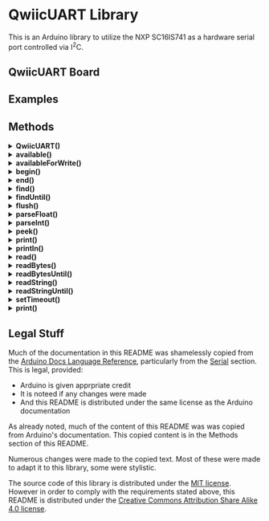 # QwiicUART Library
This is an Arduino library to utilize the NXP SC16IS741 as a hardware serial port controlled via I<sup>2</sup>C.



## QwiicUART Board



## Examples



## Methods



<details><summary id="QwiicUART-1"><strong>QwiicUART()</strong></summary>
  <blockquote>

### Description
Creates a QwiicUART object and sets the I<sup>2</sup>C port and address to use.

### Syntax
- `QwiicUART`
- `QwiicUART(wire)`
- `QwiicUART(wire, address)`

### Parameters
- `wire`: the `TwoWire` object to use to talk to the UART chip. The default value is `Wire`.
- `address`: The I<sup>2</sup>C address of the UART chip. Typical values are:  
  `0x48` (default)  
  `0x49`  
  `0x4A`  
  `0x4B`  

### Example
``` C++
# include <QwiicUART.h>

QwiicUART qSerial(Wire, 0x48);
```

  </blockquote>
</details>



<details><summary id="available"><strong>available()</strong></summary>
  <blockquote>

### Description
Get the number of bytes (characters) available for reading from the serial port. This is data that’s already arrived and stored in the serial receive buffer (which holds 64 bytes).

`available()` inherits from the [Stream](https://docs.arduino.cc/language-reference/en/functions/communication/stream/) utility class.

### Syntax
`qSerial.available()`

### Parameters
`qSerial`: a `QwiicUART` serial port object.

### Returns
The number of bytes available to read.

### Example
``` C++
# include <QwiicUART.h>

QwiicUART qSerial;

void setup() {
  Serial.begin(9600);
  Wire.begin();
  qSerial.begin(9600);
}

void loop() {
  // read from Serial, send to qSerial:
  if (Serial.available()) {
    int inByte = Serial.read();
    qSerial.print(inByte, DEC);
  }
  // read from qSerial, send to Serial:
  if (qSerial.available()) {
    int inByte = qSerial.read();
    Serial.print(inByte, DEC);
  }
}
```

  </blockquote>
</details>



<details><summary id="availableForWrite"><strong>availableForWrite()</strong></summary>
  <blockquote>

### Description
Get the number of bytes (characters) available for writing in the serial buffer without blocking the write operation.

### Syntax
`qSerial.availableForWrite()`

### Parameters
`qSerial`: a `QwiicUART` serial port object.

### Returns
The number of bytes available to write.

  </blockquote>
</details>



<details><summary id="begin"><strong>begin()</strong></summary>
  <blockquote>

### Description
Sets the data rate in bits per second (baud) for serial data transmission.

An optional second argument configures the data, parity, and stop bits. The default is 8 data bits, no parity, one stop bit.

### Syntax
- `qSerial.begin(baud)`
- `qSerial.begin(baud, config)`

### Parameters
- `qSerial`: a `QwiicUART` serial port object.
- `baud`: in bits per second.
  Common values are: `1200`, `2400`, `4800`, `9600`, `16200`, `38400`, `57600`, and `115200`.
  Allowed data types: `long`.
- `config`: sets data, parity, and stop bits. Valid values are:
  - `SERIAL_5N1`  
  - `SERIAL_6N1`  
  - `SERIAL_7N1`  
  - `SERIAL_8N1` (default)  
  - `SERIAL_5N2`  
  - `SERIAL_6N2`  
  - `SERIAL_7N2`  
  - `SERIAL_8N2`  
  - `SERIAL_5E1`: even parity  
  - `SERIAL_6E1`  
  - `SERIAL_7E1`  
  - `SERIAL_8E1`  
  - `SERIAL_5E2`  
  - `SERIAL_6E2`  
  - `SERIAL_7E2`  
  - `SERIAL_8E2`  
  - `SERIAL_5O1`: odd parity  
  - `SERIAL_6O1`  
  - `SERIAL_7O1`  
  - `SERIAL_8O1`  
  - `SERIAL_5O2`  
  - `SERIAL_6O2`  
  - `SERIAL_7O2`  
  - `SERIAL_8O2`

### Example
``` C++
# include <QwiicUART.h>

QwiicUART qSerial;

void setup() {
  Wire.begin();
  qSerial.begin(9600);
}

void loop() {}
```

> [!NOTE]
> The actual baud rate of the SC16IS741 is set using an integer $`divisor`$.
> When using a 1.8432 MHz clock, as the [QwiicUART board](https://github.com/CMB27/QwiicUART-Board) does, the baud rate will be:
> $$\frac{115200}{divisor}$$
> This library selects the $`divisor`$ value that will result in the baud rate closest to what is asked for, but because it is an integer, there is limited resolution, particularly at the higher baud rates.
> | $`divisor`$ | Baud Rate |
> | ----------: | --------: |
> |           1 |    115200 |
> |           2 |     57600 |
> |           3 |     38400 |
> |           4 |     28800 |
> |           5 |     23040 |
> |           6 |     19200 |

  </blockquote>
</details>



<details><summary id="end"><strong>end()</strong></summary>
  <blockquote>

### Description
Runs flush() then resets the SC16IS741.

### Syntax
`qSerial.end()`

### Parameters
`qSerial`: a `QwiicUART` serial port object.

  </blockquote>
</details>



<details><summary id="find"><strong>find()</strong></summary>
  <blockquote>

### Description
Reads data from the serial buffer until the target is found. The function returns `true` if target is found, `false` if it times out.

`find()` inherits from the [Stream](https://docs.arduino.cc/language-reference/en/functions/communication/stream/) utility class.

### Syntax
- `qSerial.find(target)`
- `qSerial.find(target, length)`

### Parameters
- `qSerial`: a `QwiicUART` serial port object.
- `target`: the string to search for. Allowed data types: `char`.
- `length`: length of the target. Allowed data types: `size_t`.

### Returns
Data type: `bool`.

  </blockquote>
</details>



<details><summary id="findUntil"><strong>findUntil()</strong></summary>
  <blockquote>

### Description
Reads data from the serial buffer until a target string of given length or terminator string is found.

The function returns `true` if the target string is found, `false` if it times out.

`findUntil()` inherits from the [Stream](https://docs.arduino.cc/language-reference/en/functions/communication/stream/) utility class.

### Syntax
`qSerial.findUntil(target, terminal)`

### Parameters
- `qSerial`: a `QwiicUART` serial port object.
- `target`: the string to search for. Allowed data types: `char`.
- `terminal`: the terminal string in the search. Allowed data types: `char`.

### Returns
Data type: `bool`.

  </blockquote>
</details>



<details><summary id="flush"><strong>flush()</strong></summary>
  <blockquote>

### Description
Waits for the transmission of outgoing serial data to complete.

`flush()` inherits from the [Stream](https://docs.arduino.cc/language-reference/en/functions/communication/stream/) utility class.

### Syntax
`qSerial.flush()`

### Parameters
`qSerial`: a `QwiicUART` serial port object.

  </blockquote>
</details>



<details><summary id="parseFloat"><strong>parseFloat()</strong></summary>
  <blockquote>

### Description
Returns the first valid floating point number from the Serial buffer.
`parseFloat()` is terminated by the first character that is not a floating point number.
The function terminates if it times out (see `setTimeout()`).

`parseFloat()` inherits from the [Stream](https://docs.arduino.cc/language-reference/en/functions/communication/stream/) utility class.

### Syntax
- `qSerial.parseFloat()`
- `qSerial.parseFloat(lookahead)`
- `qSerial.parseFloat(lookahead, ignore)`

### Parameters
- `qSerial`: a `QwiicUART` serial port object.
- `lookahead`: the mode used to look ahead in the stream for a floating point number. Allowed data types: `LookaheadMode`. Allowed values:
  - `SKIP_ALL`: All characters other than a minus sign, decimal point, or digits are ignored when scanning the stream for a floating point number. This is the default mode.
  - `SKIP_NONE`: Nothing is skipped, and the stream is not touched unless the first waiting character is valid.
  - `SKIP_WHITESPACE`: Only tabs, spaces, line feeds, and carriage returns are skipped.
- `ignore`: used to skip the indicated char in the search. Used for example to skip thousands divider. Allowed data types: `char`

### Returns
Data type: `float`.

  </blockquote>
</details>



<details><summary id="parseInt"><strong>parseInt()</strong></summary>
  <blockquote>

### Description
Looks for the next valid integer in the incoming serial. The function terminates if it times out (see `setTimeout()`).

`parseInt()` inherits from the [Stream](https://docs.arduino.cc/language-reference/en/functions/communication/stream/) utility class.

In particular:

- Parsing stops when no characters have been read for a configurable time-out value, or a non-digit is read;
- If no valid digits were read when the time-out (see `setTimeout()`) occurs, 0 is returned;

### Syntax
- `qSerial.parseInt()`
- `qSerial.parseInt(lookahead)`
- `qSerial.parseInt(lookahead, ignore)`

### Parameters
- `qSerial`: a `QwiicUART` serial port object.
- `lookahead`: the mode used to look ahead in the stream for an integer. Allowed data types: `LookaheadMode`. Allowed values:
  - `SKIP_ALL`: All characters other than digits or a minus sign are ignored when scanning the stream for an integer. This is the default mode.
  - `SKIP_NONE`: Nothing is skipped, and the stream is not touched unless the first waiting character is valid.
  - `SKIP_WHITESPACE`: Only tabs, spaces, line feeds, and carriage returns are skipped.
- `ignore`: used to skip the indicated char in the search. Used for example to skip thousands divider. Allowed data types: `char`

### Returns
The next valid integer. Data type: `long`.

  </blockquote>
</details>



<details><summary id="peek"><strong>peek()</strong></summary>
  <blockquote>

### Description
Returns the next byte (character) of incoming serial data without removing it from the internal serial buffer.
That is, successive calls to `peek()` will return the same character, as will the next call to `read()`.

`peek()` inherits from the [Stream](https://docs.arduino.cc/language-reference/en/functions/communication/stream/) utility class.

### Syntax
`qSerial.peek()`

### Parameters
`qSerial`: a `QwiicUART` serial port object.

### Returns
The first byte of incoming serial data available (or -1 if no data is available). Data type: `int`.

  </blockquote>
</details>



<details><summary id="print"><strong>print()</strong></summary>
  <blockquote>

### Description
Prints data to the serial port as human-readable ASCII text.
This command can take many forms. Numbers are printed using an ASCII character for each digit.
Floats are similarly printed as ASCII digits, defaulting to two decimal places.
Bytes are sent as a single character.
Characters and strings are sent as is.
For example-

- `qSerial.print(78)` gives "78"
- `qSerial.print(1.23456)` gives "1.23"
- `qSerial.print('N')` gives "N"
- `qSerial.print("Hello world.")` gives "Hello world."

An optional second parameter specifies the base (format) to use; permitted values are `BIN(binary, or base 2)`, `OCT(octal, or base 8)`, `DEC(decimal, or base 10)`, `HEX(hexadecimal, or base 16)`.
For floating point numbers, this parameter specifies the number of decimal places to use.
For example:

- `qSerial.print(78, BIN)` gives "1001110"
- `qSerial.print(78, OCT)` gives "116"
- `qSerial.print(78, DEC)` gives "78"
- `qSerial.print(78, HEX)` gives "4E"
- `qSerial.print(1.23456, 0)` gives "1"
- `qSerial.print(1.23456, 2)` gives "1.23"
- `qSerial.print(1.23456, 4)` gives "1.2346"

To send data without conversion to its representation as characters, use `write()`.

### Syntax
- `qSerial.print(value)`
- `qSerial.print(value, format)`

### Parameters
- `qSerial`: a `QwiicUART` serial port object.
- `value`: the value to print. Allowed data types: any data type.
- `format`: specifies the number base (for integral data types) or number of decimal places (for floating point types).

### Returns
The number of bytes written, though reading that number is optional. Data type: `size_t`.

### Example
``` C++
/*
  Uses a for loop to print numbers in various formats.
*/

# include <QwiicUART.h>

QwiicUART qSerial;

void setup() {
  Wire.begin();
  qSerial.begin(9600);
}

void loop() {
  // print labels
  qSerial.print("NO FORMAT");  // prints a label
  qSerial.print("\t");         // prints a tab

  qSerial.print("DEC");
  qSerial.print("\t");

  qSerial.print("HEX");
  qSerial.print("\t");

  qSerial.print("OCT");
  qSerial.print("\t");

  qSerial.print("BIN");
  qSerial.println();        // carriage return after the last label

  for (int x = 0; x < 64; x++) { // only part of the ASCII chart, change to suit
    // print it out in many formats:
    qSerial.print(x);       // print as an ASCII-encoded decimal - same as "DEC"
    qSerial.print("\t\t");  // prints two tabs to accomodate the label length

    qSerial.print(x, DEC);  // print as an ASCII-encoded decimal
    qSerial.print("\t");    // prints a tab

    qSerial.print(x, HEX);  // print as an ASCII-encoded hexadecimal
    qSerial.print("\t");    // prints a tab

    qSerial.print(x, OCT);  // print as an ASCII-encoded octal
    qSerial.print("\t");    // prints a tab

    qSerial.println(x, BIN);  // print as an ASCII-encoded binary
    // then adds the carriage return with "println"
    delay(200);            // delay 200 milliseconds
  }
  qSerial.println();        // prints another carriage return
}
```

> [!NOTE]
> QwiicUART "Serial" transmission is asynchronous.
> Depending on the baud rate and I<sup>2</sup>C clock, `print()` may return before all the characters are transmitted.
> If the transmit buffer/FIFO is full then `print()` will block until there is enough space in the buffer.
> To avoid blocking calls to `print()`, you can first check the amount of free space in the transmit buffer using `availableForWrite()`.

  </blockquote>
</details>



<details><summary id="println"><strong>println()</strong></summary>
  <blockquote>

### Description
Prints data to the serial port as human-readable ASCII text followed by a carriage return character (ASCII 13, or '\r') and a newline character (ASCII 10, or '\n').
This command takes the same forms as `print()`.

### Syntax
- `qSerial.println(value)`
- `qSerial.println(value, format)`

### Parameters
- `qSerial`: a `QwiicUART` serial port object.
- `value`: the value to print. Allowed data types: any data type.
- `format`: specifies the number base (for integral data types) or number of decimal places (for floating point types).

### Returns
The number of bytes written, though reading that number is optional. Data type: `size_t`.

### Example
``` C++
/*
  Analog input reads an analog input on analog in 0, prints the value out.
  Created: 2026-03-24
  By: Tom Igoe
  Adapted for QwiicUART on: 2025-02-12
  By: C. M. Bulliner
*/

# include <QwiicUART.h>

QwiicUART qSerial;

int analogValue = 0;    // variable to hold the analog value

void setup() {
  Wire.begin();
  qSerial.begin(9600);
}

void loop() {
  // read the analog input on pin 0:
  analogValue = analogRead(0);

  // print it out in many formats:
  qSerial.println(analogValue);       // print as an ASCII-encoded decimal
  qSerial.println(analogValue, DEC);  // print as an ASCII-encoded decimal
  qSerial.println(analogValue, HEX);  // print as an ASCII-encoded hexadecimal
  qSerial.println(analogValue, OCT);  // print as an ASCII-encoded octal
  qSerial.println(analogValue, BIN);  // print as an ASCII-encoded binary

  // delay 10 milliseconds before the next reading:
  delay(10);
}
```

> [!NOTE]
> QwiicUART "Serial" transmission is asynchronous.
> Depending on the baud rate and I<sup>2</sup>C clock, `println()` may return before all the characters are transmitted.
> If the transmit buffer/FIFO is full then `println()` will block until there is enough space in the buffer.
> To avoid blocking calls to `println()`, you can first check the amount of free space in the transmit buffer using `availableForWrite()`.

  </blockquote>
</details>



<details><summary id="read"><strong>read()</strong></summary>
  <blockquote>

### Description
Reads incoming serial data.

`read()` inherits from the [Stream](https://docs.arduino.cc/language-reference/en/functions/communication/stream/) utility class.

### Syntax
`qSerial.read()`

### Parameters
`qSerial`: a `QwiicUART` serial port object.

### Returns
The first byte of incoming serial data available (or -1 if no data is available). Data type: `int`.

### Example
``` C++
# include <QwiicUART.h>

QwiicUART qSerial;

int incomingByte = 0; // for incoming serial data

void setup() {
  Serial.begin(9600);
  Wire.begin();
  qSerial.begin(9600);
}

void loop() {
  // send data only when you receive data:
  if (qSerial.available() > 0) {
    // read the incoming byte:
    incomingByte = qSerial.read();

    // say what you got:
    Serial.print("I received: ");
    Serial.println(incomingByte, DEC);
  }
}
```

  </blockquote>
</details>



<details><summary id="readBytes"><strong>readBytes()</strong></summary>
  <blockquote>

### Description
Reads characters from the serial port into a buffer. The function terminates if the determined length has been read, or it times out (see `setTimeout()`).

`readBytes()` returns the number of characters placed in the buffer. A 0 means no valid data was found.

`readBytes()` inherits from the [Stream](https://docs.arduino.cc/language-reference/en/functions/communication/stream/) utility class.

### Syntax
`qSerial.readBytes(buffer, length)`

### Parameters
- `qSerial`: a `QwiicUART` serial port object.
- `buffer`: the buffer to store the bytes in. Allowed data types: array of `char` or `byte`.
- `length`: the number of bytes to read. Allowed data types: `int`.

### Returns
The number of bytes placed in the buffer. Data type: `size_t`.

  </blockquote>
</details>



<details><summary id="readBytesUntil"><strong>readBytesUntil()</strong></summary>
  <blockquote>

### Description
Reads characters from the serial buffer into an array.
The function terminates (checks being done in this order) if the determined length has been read, if it times out (see Serial.setTimeout()), or if the terminator character is detected (in which case the function returns the characters up to the last character before the supplied terminator).
The terminator itself is not returned in the buffer.

`readBytesUntil()` returns the number of characters read into the buffer. A 0 means that the length parameter <= 0, a time out occurred before any other input, or a termination character was found before any other input.

`readBytesUntil()` inherits from the [Stream](https://docs.arduino.cc/language-reference/en/functions/communication/stream/) utility class.

### Syntax
`qSerial.readBytesUntil(character, buffer, length)`

### Parameters
- `qSerial`: a `QwiicUART` serial port object.
- `character`: the character to search for. Allowed data types: `char`.
- `buffer`: the buffer to store the bytes in. Allowed data types: array of `char` or `byte`.
- `length`: the number of bytes to read. Allowed data types: `int`.

### Returns
Data type: `size_t`.

> [!NOTE]
> The terminator character is discarded from the serial buffer, unless the number of characters read and copied into the buffer equals `length`.

  </blockquote>
</details>



<details><summary id="readString"><strong>readString()</strong></summary>
  <blockquote>

### Description
Reads characters from the serial buffer into a [`String`](https://docs.arduino.cc/language-reference/en/variables/data-types/stringObject/).
The function terminates if it times out (see `setTimeout()`).

`readString()` inherits from the [Stream](https://docs.arduino.cc/language-reference/en/functions/communication/stream/) utility class.

### Syntax
`qSerial.readString()`

### Parameters
`qSerial`: a `QwiicUART` serial port object.

### Returns
A `String` read from the serial buffer

### Example
``` C++
# include <QwiicUART.h>

QwiicUART qSerial;

void setup() {
  Wire.begin();
  qSerial.begin(9600);
}

void loop() {
  qSerial.println("Enter data:");
  while (qSerial.available() == 0) {}     //wait for data available
  String teststr = qSerial.readString();  //read until timeout
  teststr.trim();                         // remove any \r \n whitespace at the end of the String
  if (teststr == "red") {
    qSerial.println("A primary color");
  } else {
    qSerial.println("Something else");
  }
}
```

> [!NOTE]
> The function does not terminate early if the data contains end of line characters.
> The returned `String` may contain carriage return and/or line feed characters if they were received.

  </blockquote>
</details>



<details><summary id="readStringUntil"><strong>readStringUntil()</strong></summary>
  <blockquote>

### Description
Reads characters from the serial buffer into a String. The function terminates if it times out (see `setTimeout()`).

`readStringUntil()` inherits from the [Stream](https://docs.arduino.cc/language-reference/en/functions/communication/stream/) utility class.

### Syntax
`qSerial.readStringUntil(terminator)`

### Parameters
- `qSerial`: a `QwiicUART` serial port object.
- `terminator`: the character to search for. Allowed data types: `char`.

### Returns
The entire `String` read from the serial buffer, up to the terminator character.
If the terminator character can’t be found, or if there is no data before the terminator character, it will return `NULL`.

> [!NOTE]
> The terminator character is discarded from the serial buffer.
> If the terminator character can’t be found, all read characters will be discarded.

  </blockquote>
</details>



<details><summary id="setTimeout"><strong>setTimeout()</strong></summary>
  <blockquote>

### Description
Sets the maximum milliseconds to wait for serial data. It defaults to 1000 milliseconds.

`setTimeout()` inherits from the [Stream](https://docs.arduino.cc/language-reference/en/functions/communication/stream/) utility class.

### Syntax
`qSerial.setTimeout(time)`

### Parameters
- `qSerial`: a `QwiicUART` serial port object.
- `time`: timeout duration in milliseconds. Allowed data types: `long`.

> [!NOTE]
> QwiicUART functions that use the timeout value set via `setTimeout()`:
> - `find()`
> - `findUntil()`
> - `parseInt()`
> - `parseFloat()`
> - `readBytes()`
> - `readBytesUntil()`
> - `readString()`
> - `readStringUntil()`

  </blockquote>
</details>



<details><summary id="print"><strong>print()</strong></summary>
  <blockquote>

### Description
Writes binary data to the serial port.
This data is sent as a byte or series of bytes; to send the characters representing the digits of a number use the `print()` function instead.

### Syntax
- `qSerial.write(value)`
- `qSerial.write(string)`
- `qSerial.write(buffer, length)`

### Parameters
- `qSerial`: a `QwiicUART` serial port object.
- `value`: a value to send as a single byte.
- `string`: a string to send as a series of bytes.
- `buffer`: an array to send as a series of bytes.
- `length`: the number of bytes to be sent from the array.

### Returns
The number of bytes written, though reading that number is optional. Data type: `size_t`.

### Example
``` C++
/*
  Uses a for loop to print numbers in various formats.
*/

# include <QwiicUART.h>

QwiicUART qSerial;

void setup() {
  Wire.begin();
  qSerial.begin(9600);
}

void loop() {
  qSerial.write(45); // send a byte with the value 45

  int bytesSent = qSerial.write("hello");  //send the string "hello" and return the length of the string.
}
```

> [!NOTE]
> QwiicUART "Serial" transmission is asynchronous.
> Depending on the baud rate and I<sup>2</sup>C clock, `write()` may return before all the characters are transmitted.
> If the transmit buffer/FIFO is full then `write()` will block until there is enough space in the buffer.
> To avoid blocking calls to `write()`, you can first check the amount of free space in the transmit buffer using `availableForWrite()`.

  </blockquote>
</details>



## Legal Stuff
Much of the documentation in this README was shamelessly copied from the [Arduino Docs Language Reference](https://docs.arduino.cc/language-reference/), particularly from the [Serial](https://docs.arduino.cc/language-reference/en/functions/communication/serial/) section.  
This is legal, provided:
- Arduino is given apprpriate credit
- It is noteed if any changes were made
- And this README is distributed under the same license as the Arduino documentation

As already noted, much of the content of this README was was copied from Arduino's documentation.
This copied content is in the Methods section of this README.

Numerous changes were made to the copied text.
Most of these were made to adapt it to this library, some were stylistic.

The source code of this library is distributed under the [MIT license](LICENSE).
However in order to comply with the requirements stated above, this README is distributed under the [Creative Commons Attribution Share Alike 4.0 license](https://creativecommons.org/licenses/by-sa/4.0/).

